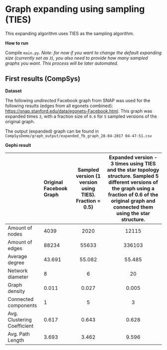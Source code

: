 # Graph expanding using sampling (TIES)

This expanding algorithm uses TIES as the sampling algorithm.

**How to run**

Compile `main.py`. *Note: for now if you want to change the default expanding size (currently set as `3`), you also need to provide how many sampled graphs you want. This process will be later automated.*

## First results (CompSys)

**Dataset**

The following *undirected* Facebook graph from SNAP was used for the following results (edges from all egonets combined): https://snap.stanford.edu/data/egonets-Facebook.html. This graph was expanded times `3`, with a fraction size of `0.6` for `5` sampled versions of the original graph.

The output (expanded) graph can be found in `CompSysDemo/graph_output/expanded_fb_graph_28-04-2017 04-47-51.csv`

**Gephi result**

|| Original Facebook Graph | Sampled version (1 version using TIES). Fraction = 0.5)| Expanded version - 3 times using TIES and the star topology structure. Sampled 5 different versions of the graph using a fraction of 0.6 of the original graph and connected them using the star structure. |
|:-------|:------------------------|:------------------------------------------------------:|:-----:|
| Amount of nodes |4039| 2020 | 12115 |
| Amount of edges | 88234 | 55633 | 336103 |
| Average degree | 43.691 | 55.082 | 55.485 |
| Network diameter | 8 | 6 | 20 |
| Graph density | 0.011 | 0.027 | 0.005 |
| Connected components | 1 | 5 | 3 |
| Avg. Clustering Coefficient | 0.617 | 0.643 | 0.628 |
| Avg. Path Length | 3.693 | 3.462 | 9.596 |
